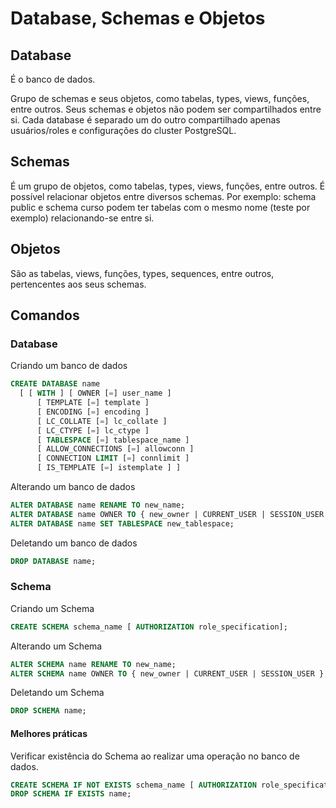 # Database, Schemas e Objetos

## Database
É o banco de dados.

Grupo de schemas e seus objetos, como tabelas, types, views, funções, entre outros. Seus schemas e objetos não podem ser compartilhados entre si. Cada database é separado um do outro compartilhado apenas usuários/roles e configurações do cluster PostgreSQL.

## Schemas
É um grupo de objetos, como tabelas, types, views, funções, entre outros. É possível relacionar objetos entre diversos schemas. Por exemplo: schema public e schema curso podem ter tabelas com o mesmo nome (teste por exemplo) relacionando-se entre si.

## Objetos
São as tabelas, views, funções, types, sequences, entre outros, pertencentes aos seus schemas.

## Comandos

### Database
Criando um banco de dados
```sql
CREATE DATABASE name
  [ [ WITH ] [ OWNER [=] user_name ]
      [ TEMPLATE [=] template ]
      [ ENCODING [=] encoding ]
      [ LC_COLLATE [=] lc_collate ]
      [ LC_CTYPE [=] lc_ctype ]
      [ TABLESPACE [=] tablespace_name ]
      [ ALLOW_CONNECTIONS [=] allowconn ]
      [ CONNECTION LIMIT [=] connlimit ]
      [ IS_TEMPLATE [=] istemplate ] ]
```

Alterando um banco de dados
```sql
ALTER DATABASE name RENAME TO new_name;
ALTER DATABASE name OWNER TO { new_owner | CURRENT_USER | SESSION_USER };
ALTER DATABASE name SET TABLESPACE new_tablespace;
```

Deletando um banco de dados
```sql
DROP DATABASE name;
```

### Schema
Criando um Schema
```sql
CREATE SCHEMA schema_name [ AUTHORIZATION role_specification];
```

Alterando um Schema
```sql
ALTER SCHEMA name RENAME TO new_name;
ALTER SCHEMA name OWNER TO { new_owner | CURRENT_USER | SESSION_USER };
```

Deletando um Schema
```sql
DROP SCHEMA name;
```

#### Melhores práticas
Verificar existência do Schema ao realizar uma operação no banco de dados.
```sql
CREATE SCHEMA IF NOT EXISTS schema_name [ AUTHORIZATION role_specification];
DROP SCHEMA IF EXISTS name;
```